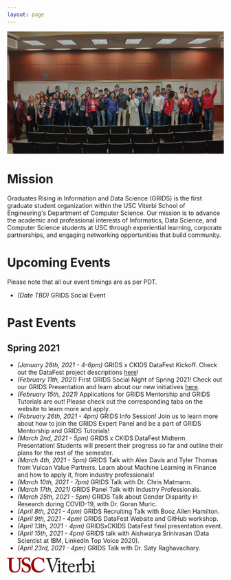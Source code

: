 ```yaml
---
layout: page
---
```


![alt-text](/assets/img/grids_group_photo_new.jpg "GRIDS group photo")

# Mission

Graduates Rising in Information and Data Science (GRIDS) is the first graduate student organization within the USC Viterbi School of Engineering's Department of Computer Science. Our mission is to advance the academic and professional interests of Informatics, Data Science, and Computer Science students at USC through experiential learning, corporate partnerships, and engaging networking opportunities that build community.

# Upcoming Events
Please note that all our event timings are as per PDT.

- *(Date TBD)* GRIDS Social Event


# Past Events

## Spring 2021
- *(January 28th, 2021 - 4-6pm)* GRIDS x CKIDS DataFest Kickoff. Check out the DataFest project descriptions [here](https://drive.google.com/file/d/1TC1fV8Q0-FMtkbOSCZ8W23-Cmlt1Leq7/view?usp=sharing)!
- *(February 11th, 2021)* First GRIDS Social Night of Spring 2021! Check out our GRIDS Presentation and learn about our new initiatives [here](https://drive.google.com/file/d/1_FivGOBCWlpvxUlrNIh_PmT7G7vZhvgt/view?usp=sharing).
- *(February 15th, 2021)* Applications for GRIDS Mentorship and GRIDS Tutorials are out! Please check out the corresponding tabs on the website to learn more and apply.
- *(February 26th, 2021 - 4pm)* GRIDS Info Session! Join us to learn more about how to join the GRIDS Expert Panel and be a part of GRIDS Mentorship and GRIDS Tutorials!
- *(March 2nd, 2021 - 5pm)* GRIDS x CKIDS DataFest Midterm Presentation! Students will present their progress so far and outline their plans for the rest of the semester.
- *(March 4th, 2021 - 5pm)* GRIDS Talk with Alex Davis and Tyler Thomas from Vulcan Value Partners. Learn about Machine Learning in Finance and how to apply it, from industry professionals!
- *(March 10th, 2021 - 7pm)* GRIDS Talk with Dr. Chris Matmann.
- *(March 17th, 2021)* GRIDS Panel Talk with Industry Professionals.
- *(March 25th, 2021 - 5pm)* GRIDS Talk about Gender Disparity in Research during COVID-19, with Dr. Goran Muric.
- *(April 8th, 2021 - 4pm)* GRIDS Recruiting Talk with Booz Allen Hamilton.
- *(April 9th, 2021 - 4pm)* GRIDS DataFest Website and GitHub workshop.
- *(April 13th, 2021 - 4pm)* GRIDSxCKIDS DataFest final presentation event.
- *(April 15th, 2021 - 4pm)* GRIDS talk with Aishwarya Srinivasan (Data Scientist at IBM, LinkedIn Top Voice 2020).
- *(April 23rd, 2021 - 4pm)* GRIDS Talk with Dr. Saty Raghavachary.

![alt-text](/assets/img/USC_Viterbi_logo.png "USC Viterbi")
